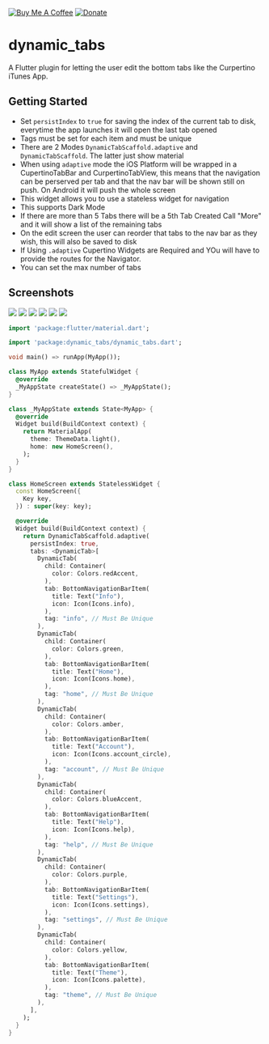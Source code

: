 [![Buy Me A Coffee](https://img.shields.io/badge/Donate-Buy%20Me%20A%20Coffee-yellow.svg)](https://www.buymeacoffee.com/rodydavis)
[![Donate](https://img.shields.io/badge/Donate-PayPal-green.svg)](https://www.paypal.com/cgi-bin/webscr?cmd=_s-xclick&hosted_button_id=WSH3GVC49GNNJ)

# dynamic_tabs

A Flutter plugin for letting the user edit the bottom tabs like the Curpertino iTunes App.

## Getting Started

* Set `persistIndex` to `true` for saving the index of the current tab to disk, everytime the app launches it will open the last tab opened
* Tags must be set for each item and must be unique
* There are 2 Modes `DynamicTabScaffold.adaptive` and `DynamicTabScaffold`. The latter just show material
* When using `adaptive` mode the iOS Platform will be wrapped in a CupertinoTabBar and CurpertinoTabView, this means that the navigation can be perserved per tab and that the nav bar will be shown still on push. On Android it will push the whole screen
* This widget allows you to use a stateless widget for navigation
* This supports Dark Mode
* If there are more than 5 Tabs there will be a 5th Tab Created Call "More" and it will show a list of the remaining tabs
* On the edit screen the user can reorder that tabs to the nav bar as they wish, this will also be saved to disk
* If Using `.adaptive` Cupertino Widgets are Required and YOu will have to provide the routes for the Navigator.
* You can set the max number of tabs

## Screenshots

![](https://github.com/AppleEducate/plugins/blob/master/packages/dynamic_tabs/screenshots/1.PNG)
![](https://github.com/AppleEducate/plugins/blob/master/packages/dynamic_tabs/screenshots/2.PNG)
![](https://github.com/AppleEducate/plugins/blob/master/packages/dynamic_tabs/screenshots/3.PNG)
![](https://github.com/AppleEducate/plugins/blob/master/packages/dynamic_tabs/screenshots/4.PNG)
![](https://github.com/AppleEducate/plugins/blob/master/packages/dynamic_tabs/screenshots/5.PNG)
![](https://github.com/AppleEducate/plugins/blob/master/packages/dynamic_tabs/screenshots/6.PNG)

``` dart
import 'package:flutter/material.dart';

import 'package:dynamic_tabs/dynamic_tabs.dart';

void main() => runApp(MyApp());

class MyApp extends StatefulWidget {
  @override
  _MyAppState createState() => _MyAppState();
}

class _MyAppState extends State<MyApp> {
  @override
  Widget build(BuildContext context) {
    return MaterialApp(
      theme: ThemeData.light(),
      home: new HomeScreen(),
    );
  }
}

class HomeScreen extends StatelessWidget {
  const HomeScreen({
    Key key,
  }) : super(key: key);

  @override
  Widget build(BuildContext context) {
    return DynamicTabScaffold.adaptive(
      persistIndex: true,
      tabs: <DynamicTab>[
        DynamicTab(
          child: Container(
            color: Colors.redAccent,
          ),
          tab: BottomNavigationBarItem(
            title: Text("Info"),
            icon: Icon(Icons.info),
          ),
          tag: "info", // Must Be Unique
        ),
        DynamicTab(
          child: Container(
            color: Colors.green,
          ),
          tab: BottomNavigationBarItem(
            title: Text("Home"),
            icon: Icon(Icons.home),
          ),
          tag: "home", // Must Be Unique
        ),
        DynamicTab(
          child: Container(
            color: Colors.amber,
          ),
          tab: BottomNavigationBarItem(
            title: Text("Account"),
            icon: Icon(Icons.account_circle),
          ),
          tag: "account", // Must Be Unique
        ),
        DynamicTab(
          child: Container(
            color: Colors.blueAccent,
          ),
          tab: BottomNavigationBarItem(
            title: Text("Help"),
            icon: Icon(Icons.help),
          ),
          tag: "help", // Must Be Unique
        ),
        DynamicTab(
          child: Container(
            color: Colors.purple,
          ),
          tab: BottomNavigationBarItem(
            title: Text("Settings"),
            icon: Icon(Icons.settings),
          ),
          tag: "settings", // Must Be Unique
        ),
        DynamicTab(
          child: Container(
            color: Colors.yellow,
          ),
          tab: BottomNavigationBarItem(
            title: Text("Theme"),
            icon: Icon(Icons.palette),
          ),
          tag: "theme", // Must Be Unique
        ),
      ],
    );
  }
}

```